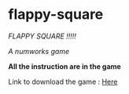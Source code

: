 # flappy-square

*FLAPPY SQUARE !!!!!*

*A numworks game*

**All the instruction are in the game**

Link to download the game : [Here](https://my.numworks.com/python/ojddjo/flappy_square)
